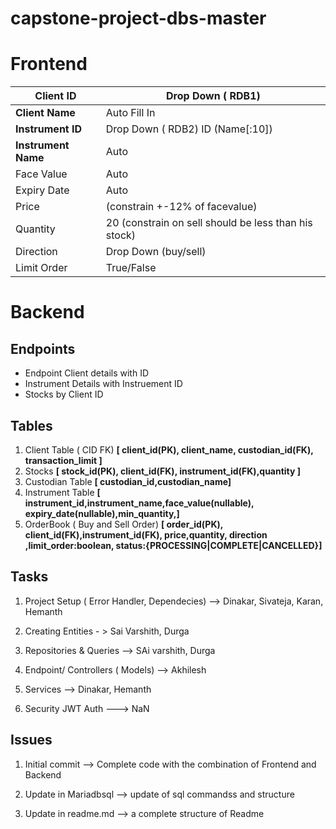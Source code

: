 # capstone-project-dbs-master
 



# Frontend 

| **Client ID**       | Drop Down ( RDB1)                                    |
| ------------------- | ---------------------------------------------------- |
| **Client Name**     | Auto Fill In                                         |
| **Instrument ID**   | Drop Down ( RDB2) ID (Name[:10])                     |
| **Instrument Name** | Auto                                                 |
| Face Value          | Auto                                                 |
| Expiry Date         | Auto                                                 |
| Price               | (constrain +-12% of facevalue)                       |
| Quantity            | 20 (constrain on sell should be less than his stock) |
| Direction           | Drop Down (buy/sell)                                 |
| Limit Order         | True/False                                           |





# Backend

## Endpoints

* Endpoint Client details with ID
* Instrument Details with Instruement ID
* Stocks by Client ID

## Tables

1. Client Table ( CID FK) **[ client_id(PK), client_name, custodian_id(FK), transaction_limit ]**
2. Stocks **[ stock_id(PK), client_id(FK), instrument_id(FK),quantity ]**
3. Custodian Table **[ custodian_id,custodian_name]**
4. Instrument Table **[ instrument_id,instrument_name,face_value(nullable), expiry_date(nullable),min_quantity,]**
5. OrderBook ( Buy and Sell Order) **[ order_id(PK), client_id(FK),instrument_id(FK), price,quantity, direction** **,limit_order:boolean, status:{PROCESSING|COMPLETE|CANCELLED}]**

## Tasks

1. Project Setup ( Error Handler, Dependecies) --> Dinakar, Sivateja, Karan, Hemanth

2. Creating Entities - > Sai Varshith, Durga

3. Repositories & Queries --> SAi varshith, Durga

4. Endpoint/ Controllers ( Models) --> Akhilesh

5. Services --> Dinakar, Hemanth

6. Security JWT Auth ---> NaN

   



## Issues 

1. Initial commit  --> Complete code with the combination of Frontend and Backend

2. Update in Mariadbsql   --> update of sql commandss and structure 

3. Update in readme.md  --> a complete structure of Readme
 